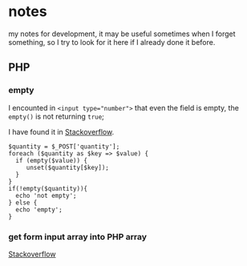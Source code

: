 # notes
my notes for development, it may be useful sometimes when I forget something, so I try to look for it here if I already done it before.

## PHP

### empty
I encounted in `<input type="number">` that even the field is empty, the `empty()` is not returning `true`;

I have found it in [Stackoverflow](https://stackoverflow.com/questions/2216052/how-to-check-whether-an-array-is-empty-using-php).
```
$quantity = $_POST['quantity'];
foreach ($quantity as $key => $value) {
  if (empty($value)) {
     unset($quantity[$key]);
  }
}
if(!empty($quantity)){
  echo 'not empty';
} else {
  echo 'empty';
}
```

### get form input array into PHP array
[Stackoverflow](https://stackoverflow.com/questions/3314567/how-to-get-form-input-array-into-php-array)

